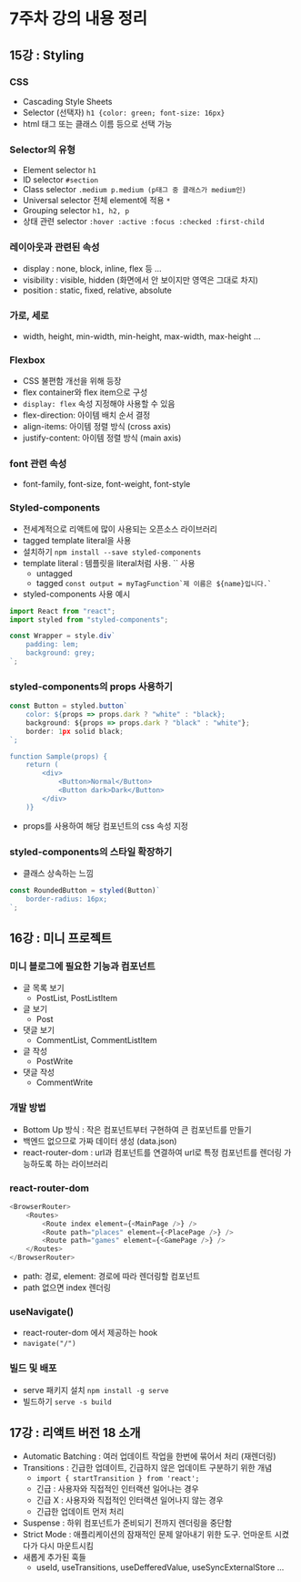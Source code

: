 # 7주차 강의 내용 정리

## 15강 : Styling
### CSS
- Cascading Style Sheets
- Selector (선택자) `h1 {color: green; font-size: 16px}`
- html 태그 또는 클래스 이름 등으로 선택 가능

### Selector의 유형
- Element selector `h1`
- ID selector `#section`
- Class selector `.medium p.medium (p태그 중 클래스가 medium인)`
- Universal selector 전체 element에 적용 `*`
- Grouping selector `h1, h2, p`
- 상태 관련 selector `:hover :active :focus :checked :first-child`

### 레이아웃과 관련된 속성
- display : none, block, inline, flex 등 ...
- visibility : visible, hidden (화면에서 안 보이지만 영역은 그대로 차지)
- position : static, fixed, relative, absolute

### 가로, 세로 
- width, height, min-width, min-height, max-width, max-height ...

### Flexbox
- CSS 불편함 개선을 위해 등장
- flex container와 flex item으로 구성
- `display: flex` 속성 지정해야 사용할 수 있음
- flex-direction: 아이템 배치 순서 결정
- align-items: 아이템 정렬 방식 (cross axis)
- justify-content: 아이템 정렬 방식 (main axis)

### font 관련 속성
- font-family, font-size, font-weight, font-style

### Styled-components
- 전세계적으로 리액트에 많이 사용되는 오픈소스 라이브러리
- tagged template literal을 사용
- 설치하기 `npm install --save styled-components`
- template literal : 템플릿을 literal처럼 사용. `` 사용
    - untagged 
    - tagged ```const output = myTagFunction`제 이름은 ${name}입니다.` ```
- styled-components 사용 예시
```javascript
import React from "react";
import styled from "styled-components";

const Wrapper = style.div`
    padding: lem;
    background: grey;
`;
```

### styled-components의 props 사용하기
```javascript
const Button = styled.button`
    color: ${props => props.dark ? "white" : "black};
    background: ${props => props.dark ? "black" : "white"};
    border: 1px solid black;
`;

function Sample(props) {
    return (
        <div>
            <Button>Normal</Button>
            <Button dark>Dark</Button>
        </div>
    )}
```
- props를 사용하여 해당 컴포넌트의 css 속성 지정

### styled-components의 스타일 확장하기
- 클래스 상속하는 느낌
```javascript
const RoundedButton = styled(Button)`
    border-radius: 16px;
`;
```
## 16강 : 미니 프로젝트
### 미니 블로그에 필요한 기능과 컴포넌트
- 글 목록 보기
    - PostList, PostListItem
- 글 보기
    - Post
- 댓글 보기
    - CommentList, CommentListItem
- 글 작성  
    - PostWrite
- 댓글 작성
    - CommentWrite

### 개발 방법
- Bottom Up 방식 : 작은 컴포넌트부터 구현하여 큰 컴포넌트를 만들기
- 백엔드 없으므로 가짜 데이터 생성 (data.json)
- react-router-dom : url과 컴포넌트를 연결하여 url로 특정 컴포넌트를 렌더링 가능하도록 하는 라이브러리

### react-router-dom
```javascript
<BrowserRouter>
    <Routes>
        <Route index element={<MainPage />} />
        <Route path="places" element={<PlacePage />} />
        <Route path="games" element={<GamePage />} />
    </Routes>
</BrowserRouter>
```
- path: 경로, element: 경로에 따라 렌더링할 컴포넌트
- path 없으면 index 렌더링

### useNavigate()
- react-router-dom 에서 제공하는 hook
- `navigate("/")`

### 빌드 및 배포
- serve 패키지 설치 `npm install -g serve`
- 빌드하기 `serve -s build`

## 17강 : 리액트 버전 18 소개
- Automatic Batching : 여러 업데이트 작업을 한번에 묶어서 처리 (재렌더링)
- Transitions : 긴급한 업데이트, 긴급하지 않은 업데이트 구분하기 위한 개념
    - `import { startTransition } from 'react';`
    - 긴급 : 사용자와 직접적인 인터랙션 일어나는 경우
    - 긴급 X : 사용자와 직접적인 인터랙션 일어나지 않는 경우
    - 긴급한 업데이트 먼저 처리
- Suspense : 하위 컴포넌트가 준비되기 전까지 렌더링을 중단함
- Strict Mode : 애플리케이션의 잠재적인 문제 알아내기 위한 도구. 언마운트 시켰다가 다시 마운트시킴
- 새롭게 추가된 훅들
    - useId, useTransitions, useDefferedValue, useSyncExternalStore ...